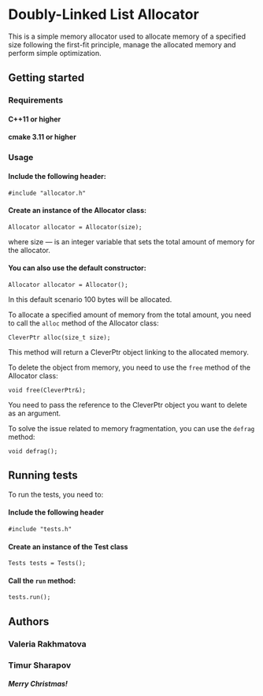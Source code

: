 # Doubly-Linked List Allocator

This is a simple memory allocator used to allocate memory of a specified size following the first-fit principle, manage the allocated memory and perform simple optimization. 

## Getting started

### Requirements

#### С++11 or higher
#### cmake 3.11 or higher

### Usage

#### Include the following header:
```
#include "allocator.h"
```
#### Create an instance of the Allocator class:
```
Allocator allocator = Allocator(size);
```
where size — is an integer variable that sets the total amount of memory for the allocator.  

#### You can also use the default constructor:
```
Allocator allocator = Allocator();
```
In this default scenario 100 bytes will be allocated.

To allocate a specified amount of memory from the total amount, you need to call the `alloc` method of the Allocator class:
```
CleverPtr alloc(size_t size);
```
This method will return a CleverPtr object linking to the allocated memory. 

To delete the object from memory, you need to use the `free` method of the Allocator class:

```
void free(CleverPtr&);
```
You need to pass the reference to the CleverPtr object you want to delete as an argument.

To solve the issue related to memory fragmentation, you can use the `defrag` method:

```
void defrag();
```

## Running tests

To run the tests, you need to:

#### Include the following header

``` 
#include "tests.h" 
```
#### Create an instance of the Test class

```
Tests tests = Tests();
```
#### Call the `run` method:

```
tests.run();
```

## Authors
### Valeria Rakhmatova
### Timur Sharapov
##### Merry Christmas!